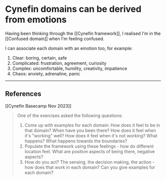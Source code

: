 # Cynefin domains can be derived from emotions
Having been thinking through the [[Cynefin framework]], I realised I'm in the [[Confused domain]] when I'm feeling confused.

I can associate each domain with an emotion too, for example:
1. Clear: boring, certain, safe
2. Complicated: frustration, agreement, curiosity
3. Complex: uncomfortable, humility, creativity, impatience
4. Chaos: anxiety, adrenaline, panic

---
## References
[[Cynefin Basecamp Nov 2023]]
> One of the exercises asked the following questions:
> 1. Come up with examples for each domain: How does it feel to be in that domain? When have you been there? How does it feel when it's "working" well? How does it feel when it's not working? What happens? What happens towards the boundaries?
> 2. Populate the framework using these feelings - how do different location feel. What are positive aspects of being there, negative aspects?
> 3. How do you act? The sensing, the decision making, the action - how does that work in each domain? Can you give examples for each domain?

<!-- #evergreen -->

<!-- {BearID:0ABE6FC5-21A9-44BA-B288-43AD78B56CB5} -->
